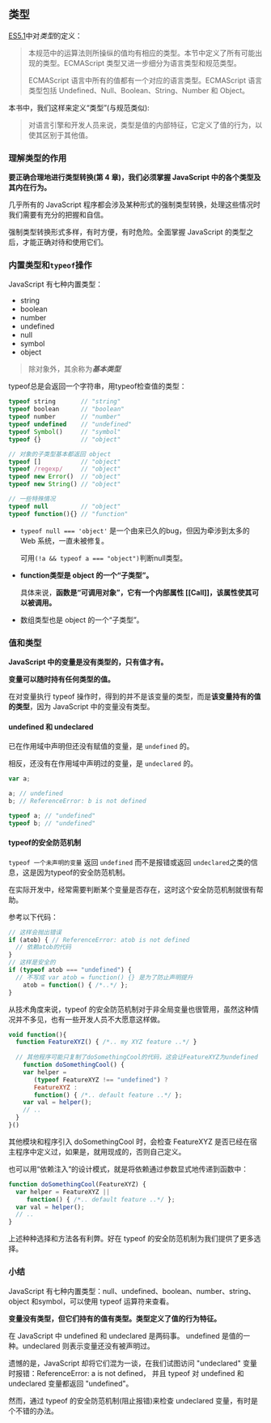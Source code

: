 ## 类型

[ES5.1](http://www.ecma-international.org/ecma-262/5.1/)中对*类型*的定义：

> 本规范中的运算法则所操纵的值均有相应的类型。本节中定义了所有可能出现的类型。ECMAScript 类型又进一步细分为语言类型和规范类型。
>
> ECMAScript 语言中所有的值都有一个对应的语言类型。ECMAScript 语言类型包括 Undefined、Null、Boolean、String、Number 和 Object。

本书中，我们这样来定义“类型”(与规范类似):

> 对语言引擎和开发人员来说，类型是值的内部特征，它定义了值的行为，以使其区别于其他值。

### 理解类型的作用

**要正确合理地进行类型转换(第 4 章)，我们必须掌握 JavaScript 中的各个类型及其内在行为。**

几乎所有的 JavaScript 程序都会涉及某种形式的强制类型转换，处理这些情况时我们需要有充分的把握和自信。

强制类型转换形式多样，有时方便，有时危险。全面掌握 JavaScript 的类型之后，才能正确对待和使用它们。

### 内置类型和```typeof```操作

JavaScript 有七种内置类型：

* string
* boolean
* number
* undefined
* null
* symbol
* object

> 除对象外，其余称为***基本类型***

typeof总是会返回一个字符串，用typeof检查值的类型：

```javascript
typeof string       // "string"
typeof boolean      // "boolean"
typeof number       // "number"
typeof undefined    // "undefined"
typeof Symbol()     // "symbol"
typeof {}           // "object"

// 对象的子类型基本都返回 object
typeof []           // "object"
typeof /regexp/     // "object"
typeof new Error()  // "object"
typeof new String() // "object"

// 一些特殊情况
typeof null         // "object"
typeof function(){} // "function"
```

* ```typeof null === 'object'``` 是一个由来已久的bug，但因为牵涉到太多的 Web 系统，一直未被修复。

  可用```(!a && typeof a === "object")```判断null类型。

* **function类型是 object 的一个“子类型”。**

  具体来说，**函数是“可调用对象”，它有一个内部属性 [[Call]]，该属性使其可以被调用。**

* 数组类型也是 object 的一个“子类型”。

### 值和类型

**JavaScript 中的变量是没有类型的，只有值才有。**

**变量可以随时持有任何类型的值。**

在对变量执行 typeof 操作时，得到的并不是该变量的类型，而是**该变量持有的值的类型**，因为 JavaScript 中的变量没有类型。

#### undefined 和 undeclared

已在作用域中声明但还没有赋值的变量，是 ```undefined``` 的。

相反，还没有在作用域中声明过的变量，是 ```undeclared``` 的。

```javascript
var a;

a; // undefined
b; // ReferenceError: b is not defined

typeof a; // "undefined"
typeof b; // "undefined"
```

#### typeof的安全防范机制

```typeof 一个未声明的变量``` 返回 ```undefined``` 而不是报错或返回 ```undeclared```之类的信息，这是因为typeof的安全防范机制。

在实际开发中，经常需要判断某个变量是否存在，这时这个安全防范机制就很有帮助。

参考以下代码：

```javascript
// 这样会抛出错误
if (atob) { // ReferenceError: atob is not defined
  // 依赖atob的代码
}
// 这样是安全的
if (typeof atob === "undefined") {
  // 不写成 var atob = function() {} 是为了防止声明提升
	atob = function() { /*..*/ };
}
```

从技术角度来说，typeof 的安全防范机制对于非全局变量也很管用，虽然这种情况并不多见，也有一些开发人员不大愿意这样做。

```javascript
void function(){
  function FeatureXYZ() { /*.. my XYZ feature ..*/ }
  
  // 其他程序可能只复制了doSomethingCool的代码，这会让FeatureXYZ为undefined
	function doSomethingCool() {
    var helper =
       (typeof FeatureXYZ !== "undefined") ?
       FeatureXYZ :
       function() { /*.. default feature ..*/ };
    var val = helper();
    // ..
  }
}()
```

其他模块和程序引入 doSomethingCool 时，会检查 FeatureXYZ 是否已经在宿主程序中定义过，如果是，就用现成的，否则自己定义。

也可以用“依赖注入“的设计模式，就是将依赖通过参数显式地传递到函数中：

```javascript
function doSomethingCool(FeatureXYZ) {
  var helper = FeatureXYZ ||
     function() { /*.. default feature ..*/ };
  var val = helper();
  // ..
}
```

上述种种选择和方法各有利弊。好在 typeof 的安全防范机制为我们提供了更多选择。

### 小结

JavaScript 有七种内置类型：null、undefined、boolean、number、string、object 和symbol，可以使用 typeof 运算符来查看。 

**变量没有类型，但它们持有的值有类型。类型定义了值的行为特征。**

在 JavaScript 中 undefined 和 undeclared 是两码事。 undefined 是值的一种。undeclared 则表示变量还没有被声明过。

遗憾的是，JavaScript 却将它们混为一谈，在我们试图访问 "undeclared" 变量时报错：ReferenceError: a is not defined， 
并且 typeof 对 undefined 和 undeclared 变量都返回 "undefined"。

然而，通过 typeof 的安全防范机制(阻止报错)来检查 undeclared 变量，有时是个不错的办法。
